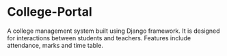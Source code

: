 # College-Portal
A college management system built using Django framework. It is designed for interactions between students and teachers. Features include attendance, marks and time table.

